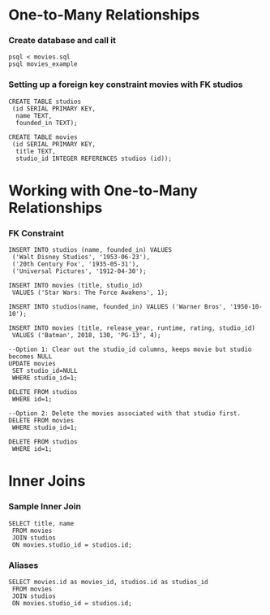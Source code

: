 # One-to-Many Relationships

###  Create database and call it
```
psql < movies.sql
psql movies_example
```

###  Setting up a foreign key constraint movies with FK studios
```
CREATE TABLE studios
 (id SERIAL PRIMARY KEY,
  name TEXT,
  founded_in TEXT);
 
CREATE TABLE movies
 (id SERIAL PRIMARY KEY,
  title TEXT,
  studio_id INTEGER REFERENCES studios (id));
```

# Working with One-to-Many Relationships  
###  FK Constraint
```
INSERT INTO studios (name, founded_in) VALUES
 ('Walt Disney Studios', '1953-06-23'),
 ('20th Century Fox', '1935-05-31'),
 ('Universal Pictures', '1912-04-30');

INSERT INTO movies (title, studio_id)
 VALUES ('Star Wars: The Force Awakens', 1);

INSERT INTO studios(name, founded_in) VALUES ('Warner Bros', '1950-10-10');

INSERT INTO movies (title, release_year, runtime, rating, studio_id)
 VALUES ('Batman', 2018, 130, 'PG-13', 4);

--Option 1: Clear out the studio_id columns, keeps movie but studio becomes NULL
UPDATE movies 
 SET studio_id=NULL
 WHERE studio_id=1;

DELETE FROM studios
 WHERE id=1;

--Option 2: Delete the movies associated with that studio first.
DELETE FROM movies
 WHERE studio_id=1;

DELETE FROM studios
 WHERE id=1;
```

# Inner Joins
###  Sample Inner Join
```
SELECT title, name
 FROM movies
 JOIN studios
 ON movies.studio_id = studios.id;
```

###  Aliases
```
SELECT movies.id as movies_id, studios.id as studios_id
 FROM movies
 JOIN studios
 ON movies.studio_id = studios.id;
```